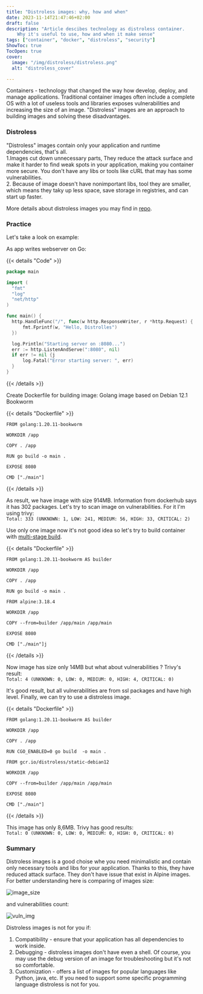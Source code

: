 ```yaml
---
title: "Distroless images: why, how and when"
date: 2023-11-14T21:47:46+02:00
draft: false
description: "Article descibes technology as distroless container. 
    Why it's useful to use, how and when it make sense"
tags: ["container", "docker", "distroless", "security"]
ShowToc: true
TocOpen: true
cover:
  image: "/img/distroless/distroless.png"
  alt: "distroless_cover"

---
```


Containers - technology that changed the way how develop, deploy, and manage applications.
Traditional container images often include a complete OS with a lot of useless tools and libraries
exposes vulnerabilities and increasing the size of an image. 
"Distroless" images are an approach to building images and solving these disadvantages.

### Distroless
"Distroless" images contain only your application and runtime dependencies, that's all.  
1.Images cut down unnecessary parts, They reduce the attack surface and make it harder 
to find weak spots in your application, 
making you container more secure. You don't have any libs or tools like cURL that 
may has some vulnerabilities.   
2.  Because of image doesn't have nonimportant libs, tool they are smaller, which means they 
taky up less space, save storage in registries, and can start up faster. 

More details about distroless images you may find in [repo](https://github.com/GoogleContainerTools/distroless).

### Practice
Let's take a look on example:

As app writes webserver on Go:

{{< details "Code" >}}
  ```go
package main

import (
	"fmt"
	"log"
	"net/http"
)

func main() {
	http.HandleFunc("/", func(w http.ResponseWriter, r *http.Request) {
		fmt.Fprintf(w, "Hello, Distrolles")
	})

	log.Println("Starting server on :8080...")
	err := http.ListenAndServe(":8080", nil)
	if err != nil {j
		log.Fatal("Error starting server: ", err)
	}
}
  ```
{{< /details >}}

Create Dockerfile for building image:
Golang image based on Debian 12.1 Bookworm

{{< details "Dockerfile" >}}
  ```
FROM golang:1.20.11-bookworm

WORKDIR /app

COPY . /app

RUN go build -o main .

EXPOSE 8080

CMD ["./main"]
  ```
{{< /details >}}

As result, we have image with size 914MB. Information from
dockerhub says it has 302 packages.
Let's try to scan image on vulnerabilities. For it I'm using trivy:  
```Total: 333 (UNKNOWN: 1, LOW: 241, MEDIUM: 56, HIGH: 33, CRITICAL: 2)```

Use only one image now it's not good idea so let's try to build container 
with [multi-stage build](https://docs.docker.com/build/building/multi-stage/).  

{{< details "Dockerfile" >}}
  ```
FROM golang:1.20.11-bookworm AS builder

WORKDIR /app

COPY . /app

RUN go build -o main .

FROM alpine:3.18.4

WORKDIR /app

COPY --from=builder /app/main /app/main

EXPOSE 8080

CMD ["./main"]j
  ```
{{< /details >}}

Now image has size only 14MB but what about vulnerabilities ?
Trivy's result:  
```Total: 4 (UNKNOWN: 0, LOW: 0, MEDIUM: 0, HIGH: 4, CRITICAL: 0)```

It's good result, but all vulnerabilities are from ssl packages and have high level. 
Finally, we can try to use a distroless image.

{{< details "Dockerfile" >}}
  ```
FROM golang:1.20.11-bookworm AS builder

WORKDIR /app

COPY . /app

RUN CGO_ENABLED=0 go build  -o main .

FROM gcr.io/distroless/static-debian12

WORKDIR /app

COPY --from=builder /app/main /app/main

EXPOSE 8080

CMD ["./main"]
  ```
{{< /details >}}

This image has only 8,6MB. Trivy has good results:  
```Total: 0 (UNKNOWN: 0, LOW: 0, MEDIUM: 0, HIGH: 0, CRITICAL: 0)```

### Summary 
Distroless images is a good choise whe you need minimalistic and contain only 
necessary tools and libs for your application. Thanks to this, they have
reduced attack surface. They don't have issue that exist in Alpine images.
For better understanding here is comparing of images size:

![image_size](/img/distroless/size.png)

and vulnerabilities count:

![vuln_img](/img/distroless/vuln.png)

Distroless images is not for you if: 

1. Compatibility - ensure that your application has all dependencies to work
  inside. 
2. Debugging - distroless images don't have even a shell. Of course, you may 
   use the debug version of an image for troubleshooting but it's not so comfortable.
3. Customization - offers a list of images for popular languages like Python,
   java, etc. If you need to support some specific programming language distroless
   is not for you. 
